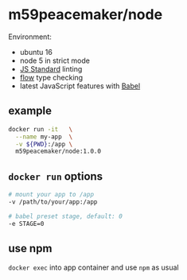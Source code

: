 # m59peacemaker/node

Environment:
  - ubuntu 16
  - node 5 in strict mode
  - [JS Standard](http://standardjs.com/) linting
  - [flow](https://flowtype.org/) type checking
  - latest JavaScript features with [Babel]()

## example

```sh
docker run -it   \
  --name my-app  \
  -v ${PWD}:/app \
  m59peacemaker/node:1.0.0
```

## `docker run` options
```sh
# mount your app to /app
-v /path/to/your/app:/app

# babel preset stage, default: 0
-e STAGE=0
```

## use npm

`docker exec` into app container and use `npm` as usual

